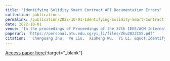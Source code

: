 ```yaml
---
title: "Identifying Solidity Smart Contract API Documentation Errors"
collection: publications
permalink: /publication/2022-10-01-Identifying-Solidity-Smart-Contract-API-Documentation-Errors
date: 2022-10-01
venue: 'In the proceedings of Proceedings of the 37th IEEE/ACM International Conference on Automated Software Engineering (ASE)'
paperurl: 'https://personal.ntu.edu.sg/yi_li/files/Zhu2022ISS.pdf'
citation: ' Chenguang Zhu,  Ye Liu,  Xiuheng Wu,  Yi Li, &quot;Identifying Solidity Smart Contract API Documentation Errors.&quot; In the proceedings of Proceedings of the 37th IEEE/ACM International Conference on Automated Software Engineering (ASE), 2022.'
---
```

[Access paper here](https://personal.ntu.edu.sg/yi_li/files/Zhu2022ISS.pdf){:target="_blank"}
